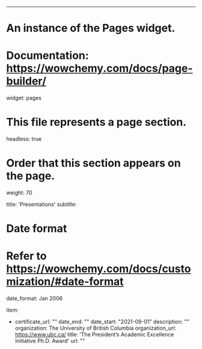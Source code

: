 ---
# An instance of the Pages widget.
# Documentation: https://wowchemy.com/docs/page-builder/
widget: pages

# This file represents a page section.
headless: true

# Order that this section appears on the page.
weight: 70

title: 'Presentations'
subtitle:

# Date format
#   Refer to https://wowchemy.com/docs/customization/#date-format
date_format: Jan 2006

item:
- certificate_url: ""
  date_end: ""
  date_start: "2021-09-01"
  description: ""
  organization: The University of British Columbia
  organization_url: https://www.ubc.ca/
  title: 'The President’s Academic Excellence Initiative Ph.D. Award'
  url: ""
